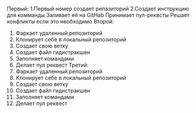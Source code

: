 Первый:
1.Первый номер создает репазиторий
2.Создает инструкцию для комманды
Заливает её на GitHab
Принимает пул-реквсты
Решает конфликты если это необходимо
Второй:
1. Фаркает удаленный репозиторий
2. Клонирует себе в локальный репозиторий
3. Создает свою ветку
4. Создает файл гидистракшен
5. Заполняет командами
6. Делает пул реквест
Третий:
1. Фаркает удаленный репозиторий
2. Клонирует себе в локальный репозиторий
3. Создает свою ветку
4. Создает файл гидистракшен
5. Заполняет командами
6. Делает пул реквест
